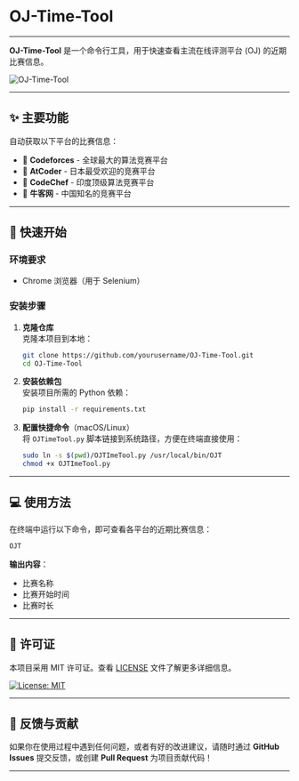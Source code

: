 # OJ-Time-Tool

---

**OJ-Time-Tool** 是一个命令行工具，用于快速查看主流在线评测平台 (OJ) 的近期比赛信息。

![OJ-Time-Tool](https://i.imgur.com/w98dgSs.png)

---

## ✨ 主要功能

自动获取以下平台的比赛信息：

- 🌟 **Codeforces** - 全球最大的算法竞赛平台
- 🎌 **AtCoder** - 日本最受欢迎的竞赛平台
- 🍴 **CodeChef** - 印度顶级算法竞赛平台
- 🐂 **牛客网** - 中国知名的竞赛平台

---

## 🚀 快速开始

### 环境要求

- Chrome 浏览器（用于 Selenium）

### 安装步骤

1. **克隆仓库**  
   克隆本项目到本地：
   ```bash
   git clone https://github.com/yourusername/OJ-Time-Tool.git
   cd OJ-Time-Tool
   ```

2. **安装依赖包**  
   安装项目所需的 Python 依赖：
   ```bash
   pip install -r requirements.txt
   ```

3. **配置快捷命令**（macOS/Linux）  
   将 `OJTimeTool.py` 脚本链接到系统路径，方便在终端直接使用：
   ```bash
   sudo ln -s $(pwd)/OJTImeTool.py /usr/local/bin/OJT
   chmod +x OJTImeTool.py
   ```
---

## 💻 使用方法

在终端中运行以下命令，即可查看各平台的近期比赛信息：

```bash
OJT
```

**输出内容**：
- 比赛名称
- 比赛开始时间
- 比赛时长

---

## 📄 许可证

本项目采用 MIT 许可证。查看 [LICENSE](LICENSE) 文件了解更多详细信息。

[![License: MIT](https://img.shields.io/badge/License-MIT-yellow.svg)](https://opensource.org/licenses/MIT)

---

## 💬 反馈与贡献

如果你在使用过程中遇到任何问题，或者有好的改进建议，请随时通过 **GitHub Issues** 提交反馈，或创建 **Pull Request** 为项目贡献代码！

---